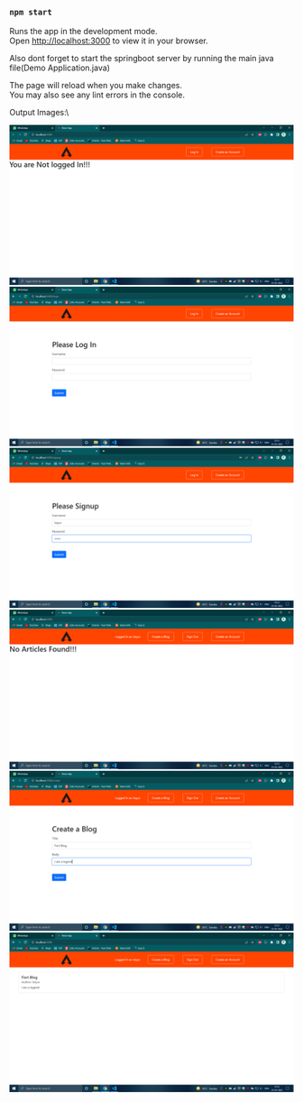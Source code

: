 
### `npm start`

Runs the app in the development mode.\
Open [http://localhost:3000](http://localhost:3000) to view it in your browser.

Also dont forget to start the springboot server by running the main java file(Demo Application.java)

The page will reload when you make changes.\
You may also see any lint errors in the console.

Output Images:\

![EditTask](output_images/Screenshot(93).png)
![EditTask](output_images/Screenshot(94).png)
![EditTask](output_images/Screenshot(95).png)
![EditTask](output_images/Screenshot(96).png)
![EditTask](output_images/Screenshot(97).png)
![EditTask](output_images/Screenshot(98).png)





